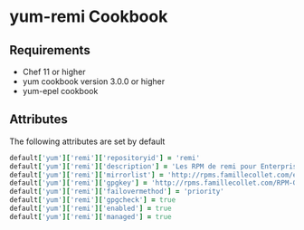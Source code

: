 yum-remi Cookbook
============


Requirements
------------
* Chef 11 or higher
* yum cookbook version 3.0.0 or higher
* yum-epel cookbook

Attributes
----------
The following attributes are set by default

``` ruby
default['yum']['remi']['repositoryid'] = 'remi'
default['yum']['remi']['description'] = 'Les RPM de remi pour Enterprise Linux 6 - $basearch'
default['yum']['remi']['mirrorlist'] = 'http://rpms.famillecollet.com/enterprise/6/remi/mirror'
default['yum']['remi']['gpgkey'] = 'http://rpms.famillecollet.com/RPM-GPG-KEY-remi'
default['yum']['remi']['failovermethod'] = 'priority'
default['yum']['remi']['gpgcheck'] = true
default['yum']['remi']['enabled'] = true
default['yum']['remi']['managed'] = true
```
